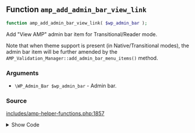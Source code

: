 ## Function `amp_add_admin_bar_view_link`

```php
function amp_add_admin_bar_view_link( $wp_admin_bar );
```

Add &quot;View AMP&quot; admin bar item for Transitional/Reader mode.

Note that when theme support is present (in Native/Transitional modes), the admin bar item will be further amended by the `AMP_Validation_Manager::add_admin_bar_menu_items()` method.

### Arguments

* `\WP_Admin_Bar $wp_admin_bar` - Admin bar.

### Source

[includes/amp-helper-functions.php:1857](https://github.com/ampproject/amp-wp/blob/develop/includes/amp-helper-functions.php#L1857-L1908)

<details>
<summary>Show Code</summary>

```php
function amp_add_admin_bar_view_link( $wp_admin_bar ) {
	if ( is_admin() || amp_is_canonical() || ! amp_is_available() ) {
		return;
	}

	$is_amp_request = amp_is_request();

	if ( $is_amp_request ) {
		$href = amp_remove_endpoint( amp_get_current_url() );
	} elseif ( is_singular() ) {
		$href = amp_get_permalink( get_queried_object_id() ); // For sake of Reader mode.
	} else {
		$href = add_query_arg( amp_get_slug(), '', amp_get_current_url() );
	}

	$href = remove_query_arg( QueryVar::NOAMP, $href );

	$icon = $is_amp_request ? Icon::logo() : Icon::link();
	$attr = [
		'id'    => 'amp-admin-bar-item-status-icon',
		'class' => 'ab-icon',
	];

	$wp_admin_bar->add_node(
		[
			'id'    => 'amp',
			'title' => $icon->to_html( $attr ) . ' ' . esc_html__( 'AMP', 'amp' ),
			'href'  => esc_url( $href ),
		]
	);

	$wp_admin_bar->add_node(
		[
			'parent' => 'amp',
			'id'     => 'amp-view',
			'title'  => esc_html( $is_amp_request ? __( 'View non-AMP version', 'amp' ) : __( 'View AMP version', 'amp' ) ),
			'href'   => esc_url( $href ),
		]
	);

	// Make sure the Customizer opens with AMP enabled.
	$customize_node = $wp_admin_bar->get_node( 'customize' );
	if ( $customize_node && $is_amp_request && AMP_Theme_Support::READER_MODE_SLUG === AMP_Options_Manager::get_option( Option::THEME_SUPPORT ) ) {
		$args = get_object_vars( $customize_node );
		if ( amp_is_legacy() ) {
			$args['href'] = add_query_arg( 'autofocus[panel]', AMP_Template_Customizer::PANEL_ID, $args['href'] );
		} else {
			$args['href'] = add_query_arg( amp_get_slug(), '1', $args['href'] );
		}
		$wp_admin_bar->add_node( $args );
	}
}
```

</details>
